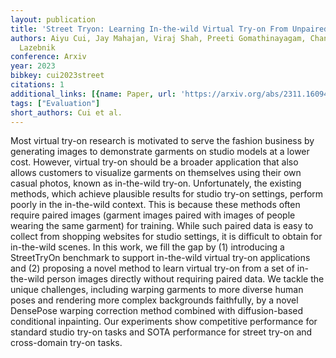 ```yaml
---
layout: publication
title: 'Street Tryon: Learning In-the-wild Virtual Try-on From Unpaired Person Images'
authors: Aiyu Cui, Jay Mahajan, Viraj Shah, Preeti Gomathinayagam, Chang Liu, Svetlana
  Lazebnik
conference: Arxiv
year: 2023
bibkey: cui2023street
citations: 1
additional_links: [{name: Paper, url: 'https://arxiv.org/abs/2311.16094'}]
tags: ["Evaluation"]
short_authors: Cui et al.
---
```

Most virtual try-on research is motivated to serve the fashion business by
generating images to demonstrate garments on studio models at a lower cost.
However, virtual try-on should be a broader application that also allows
customers to visualize garments on themselves using their own casual photos,
known as in-the-wild try-on. Unfortunately, the existing methods, which achieve
plausible results for studio try-on settings, perform poorly in the in-the-wild
context. This is because these methods often require paired images (garment
images paired with images of people wearing the same garment) for training.
While such paired data is easy to collect from shopping websites for studio
settings, it is difficult to obtain for in-the-wild scenes.
  In this work, we fill the gap by (1) introducing a StreetTryOn benchmark to
support in-the-wild virtual try-on applications and (2) proposing a novel
method to learn virtual try-on from a set of in-the-wild person images directly
without requiring paired data. We tackle the unique challenges, including
warping garments to more diverse human poses and rendering more complex
backgrounds faithfully, by a novel DensePose warping correction method combined
with diffusion-based conditional inpainting. Our experiments show competitive
performance for standard studio try-on tasks and SOTA performance for street
try-on and cross-domain try-on tasks.